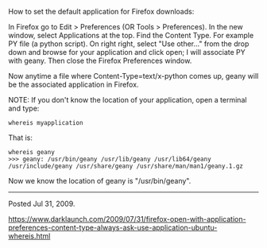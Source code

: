 How to set the default application for Firefox downloads:

In Firefox go to Edit > Preferences (OR Tools > Preferences).
In the new window, select Applications at the top.
Find the Content Type. For example PY file (a python script).
On right right, select "Use other..." from the drop down and browse for your application and click open; I will associate PY with geany.
Then close the Firefox Preferences window.

Now anytime a file where Content-Type=text/x-python comes up, geany will be the associated application in Firefox.

NOTE:
If you don't know the location of your application, open a terminal and type:
```
whereis myapplication
```
That is:
```
whereis geany
>>> geany: /usr/bin/geany /usr/lib/geany /usr/lib64/geany /usr/include/geany /usr/share/geany /usr/share/man/man1/geany.1.gz
```
Now we know the location of geany is "/usr/bin/geany".

---

Posted Jul 31, 2009.

https://www.darklaunch.com/2009/07/31/firefox-open-with-application-preferences-content-type-always-ask-use-application-ubuntu-whereis.html